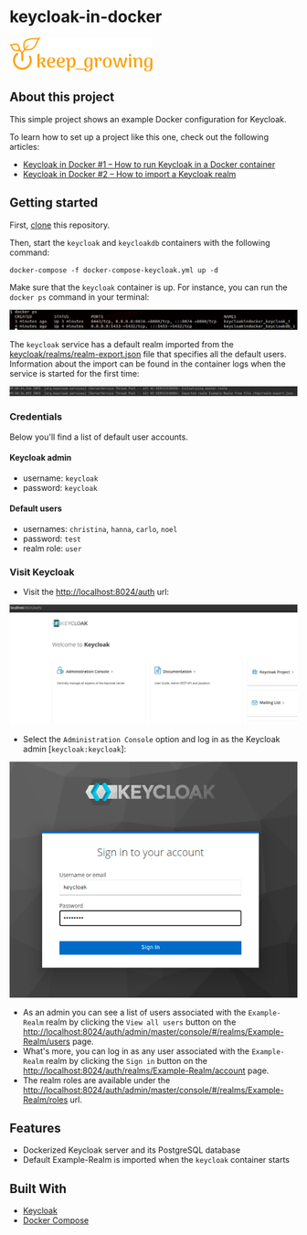 # keycloak-in-docker

[![keep_growing logo](readme-images/logo_250x60.png)](https://keepgrowing.in/)

## About this project

This simple project shows an example Docker configuration for Keycloak.

To learn how to set up a project like this one, check out the following articles:

* [Keycloak in Docker #1 – How to run Keycloak in a Docker container](https://keepgrowing.in/tools/keycloak-in-docker-1-how-to-run-keycloak-in-a-docker-container/)
* [Keycloak in Docker #2 – How to import a Keycloak realm](https://keepgrowing.in/tools/keycloak-in-docker-2-how-to-import-a-keycloak-realm/)

## Getting started

First, [clone](https://docs.github.com/en/github/creating-cloning-and-archiving-repositories/cloning-a-repository-from-github/cloning-a-repository)
this repository.

Then, start the `keycloak` and `keycloakdb` containers with the following command:

```shell
docker-compose -f docker-compose-keycloak.yml up -d
```

Make sure that the `keycloak` container is up. For instance, you can run the `docker ps` command in your terminal:

![docker container list screenshot](readme-images/docker-container-list.png)

The `keycloak` service has a default realm imported from the
[keycloak/realms/realm-export.json](keycloak/realms/realm-export.json) file that specifies all the default users.
 Information about the import can be found in the container logs when the service is started for the first time:  

![imported realm info in container logs screenshot](readme-images/imported-realm-in-logs.png)

### Credentials

Below you'll find a list of default user accounts.

#### Keycloak admin

* username: `keycloak`
* password: `keycloak`

#### Default users

* usernames: `christina`, `hanna`, `carlo`, `noel`
* password: `test`
* realm role: `user`

### Visit Keycloak

* Visit the [http://localhost:8024/auth](http://localhost:8024/auth) url:

![keycloak welcome screen screenshot](readme-images/welcome-screen.png)

* Select the `Administration Console` option and log in as the Keycloak admin [`keycloak:keycloak`]:

![keycloak login screen screenshot](readme-images/keycloak-login.png)

* As an admin you can see a list of users associated with the `Example-Realm` realm by clicking the `View all users` button on the
  [http://localhost:8024/auth/admin/master/console/#/realms/Example-Realm/users](http://localhost:8024/auth/admin/master/console/#/realms/Example-Realm/users) page.
* What's more, you can log in as any user associated with the `Example-Realm` realm by clicking the `Sign in` button on the
  [http://localhost:8024/auth/realms/Example-Realm/account](http://localhost:8024/auth/realms/Example-Realm/account) page.
* The realm roles are available under the [http://localhost:8024/auth/admin/master/console/#/realms/Example-Realm/roles](http://localhost:8024/auth/admin/master/console/#/realms/Example-Realm/roles) url.

## Features

* Dockerized Keycloak server and its PostgreSQL database
* Default Example-Realm is imported when the `keycloak` container starts

## Built With

* [Keycloak](https://www.keycloak.org/)
* [Docker Compose](https://docs.docker.com/compose/)
